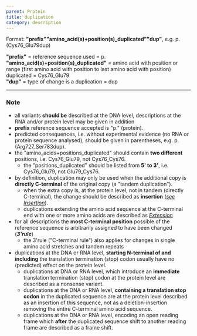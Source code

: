 ```yaml
---
parent: Protein
title: duplication
category: description
---
```


Format:  **"prefix""amino\_acid(s)+position(s)\_duplicated""dup"**,  e.g. p.(Cys76\_Glu79dup)

**"prefix"**  =  reference sequence used  =  p.<br>
**"amino_acid(s)+position(s)\_duplicated"**  =  amino acid with position or range (first amino acid with position to last amino acid with position) duplicated  =  Cys76\_Glu79<br>
**"dup"**  =  type of change is a duplication =  dup

---

### Note

*	all variants **should be** described at the DNA level, descriptions at the RNA and/or protein level may be given in addition
*	**prefix** reference sequence accepted is "p." (protein).
*	predicted consequences, i.e. without experimental evidence (no RNA or protein sequence analysed), should be given in parentheses, e.g. p.(Arg727\_Ser783dup).
*	the "amino\_acids+positions\_duplicated" should contain **two different** positions, i.e. Cys76\_Glu79, not Cys76\_Cys76.
	*	the "positions\_duplicated" should be listed from **5' to 3'**, i.e. Cys76\_Glu79, not Glu79\_Cys76.
*	by definition, duplication may only be used when the additional copy is **directly C-terminal** of the original copy (a "tandem duplication").
	*	when the extra copy is, at the protein level, not in tandem (directly C-terminal), the change should be described as **insertion** ([_see Insertion_](/recommendations/protein/variant/insertion/)).
	*	duplications extending the amino acid sequence at the C-terminal end with one or more amino acids are described as [_Extension_](/recommendations/protein/variant/extension)
*	for all descriptions the **most C-terminal position** possible of the reference sequence is arbitrarily assigned to have been changed (_**3'rule**_)
	*	the 3'rule ("C-terminal rule") also applies for changes in single amino acid stretches and tandem repeats
*	duplications at the DNA or RNA level, **starting N-terminal of and including** the translation termination (stop) codon usually have no (predicted) effect on the protein level.
	*	duplications at DNA or RNA level, which introduce an **immediate** translation termination (stop) codon at the protein level are described as a nonsense variant.
	*	duplications at the DNA or RNA level, **containing a translation stop codon** in the duplicated sequence are at the protein level described as an insertion of this sequence, not as a deletion-insertion removing the entire C-terminal amino acid sequence.
	*	duplications at the DNA or RNA level, encoding an open reading frame which **after** the duplicated sequence shift to another reading frame are described as a frame shift.

